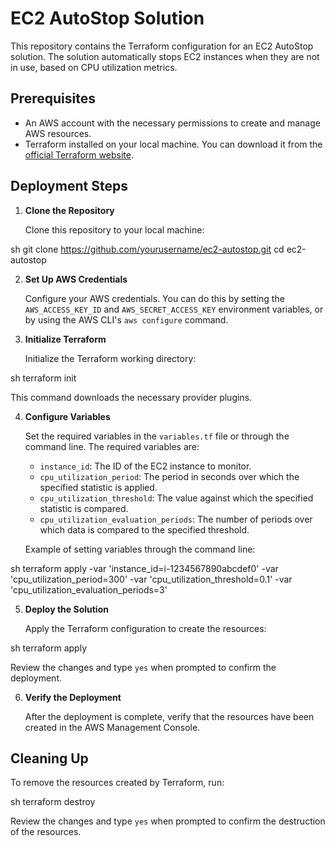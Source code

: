 # EC2 AutoStop Solution

This repository contains the Terraform configuration for an EC2 AutoStop solution. The solution automatically stops EC2 instances when they are not in use, based on CPU utilization metrics.

## Prerequisites

- An AWS account with the necessary permissions to create and manage AWS resources.
- Terraform installed on your local machine. You can download it from the [official Terraform website](https://www.terraform.io/downloads.html).

## Deployment Steps

1. **Clone the Repository**

   Clone this repository to your local machine:

sh git clone https://github.com/yourusername/ec2-autostop.git cd ec2-autostop


2. **Set Up AWS Credentials**

   Configure your AWS credentials. You can do this by setting the `AWS_ACCESS_KEY_ID` and `AWS_SECRET_ACCESS_KEY` environment variables, or by using the AWS CLI's `aws configure` command.


3. **Initialize Terraform**

   Initialize the Terraform working directory:

sh terraform init


   This command downloads the necessary provider plugins.

4. **Configure Variables**

   Set the required variables in the `variables.tf` file or through the command line. The required variables are:

   - `instance_id`: The ID of the EC2 instance to monitor.
   - `cpu_utilization_period`: The period in seconds over which the specified statistic is applied.
   - `cpu_utilization_threshold`: The value against which the specified statistic is compared.
   - `cpu_utilization_evaluation_periods`: The number of periods over which data is compared to the specified threshold.

   Example of setting variables through the command line:

sh terraform apply -var 'instance_id=i-1234567890abcdef0' -var 'cpu_utilization_period=300' -var 'cpu_utilization_threshold=0.1' -var 'cpu_utilization_evaluation_periods=3'


5. **Deploy the Solution**

   Apply the Terraform configuration to create the resources:

sh terraform apply


   Review the changes and type `yes` when prompted to confirm the deployment.

6. **Verify the Deployment**

   After the deployment is complete, verify that the resources have been created in the AWS Management Console.

## Cleaning Up

To remove the resources created by Terraform, run:

sh terraform destroy


Review the changes and type `yes` when prompted to confirm the destruction of the resources.